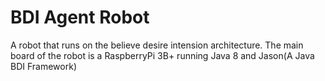 # BDI Agent Robot
A robot that runs on the believe desire intension architecture.
The main board of the robot is a RaspberryPi 3B+ running Java 8 and Jason(A Java BDI Framework)

